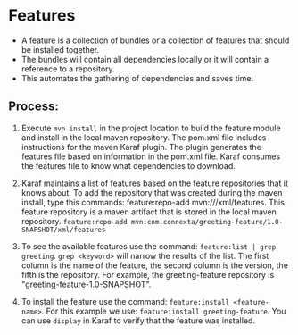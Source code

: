 # Features

* A feature is a collection of bundles or a collection of features that should be installed together. 
* The bundles will contain all dependencies locally or it will contain a reference to a repository. 
* This automates the gathering of dependencies and saves time. 

## Process:

   1. Execute `mvn install` in the project location to build the feature module and install in the local maven repository. The pom.xml file includes instructions for the maven Karaf plugin. The plugin generates the features file based on information in the pom.xml file. Karaf consumes the features file to know what dependencies to download.
    
  2. Karaf maintains a list of features based on the feature repositories that it knows about. To add the repository that was created during the maven install, type this commands: feature:repo-add mvn:<groupId>/<artifactId>/<version>/xml/features. This feature repository is a maven artifact that is stored in the local maven repository. `feature:repo-add mvn:com.connexta/greeting-feature/1.0-SNAPSHOT/xml/features`
    
  3. To see the available features use the command: `feature:list | grep greeting`. `grep <keyword>` will narrow the results of the list. The first column is the name of the feature, the second column is the version, the fifth is the repository. For example, the greeting-feature repository is "greeting-feature-1.0-SNAPSHOT".
    
  4. To install the feature use the command: `feature:install <feature-name>`. For this example we use: `feature:install greeting-feature`. You can use `display` in Karaf to verify that the feature was installed.
   
